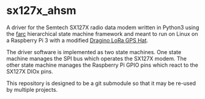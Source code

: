# sx127x_ahsm

A driver for the Semtech SX127X radio data modem
written in Python3 using the [farc](https://github.com/dwhall/farc)
hierarchical state machine framework
and meant to run on Linux on a Raspberry Pi 3
with a modified [Dragino LoRa GPS Hat](https://wiki.dragino.com/index.php?title=Lora/GPS_HAT).

The driver software is implemented as two state machines.
One state machine manages the SPI bus which operates the SX127X modem.
The other state machine manages the Raspberry Pi GPIO pins
which react to the SX127X DIOx pins.

This repository is designed to be a git submodule
so that it may be re-used by multiple projects.
